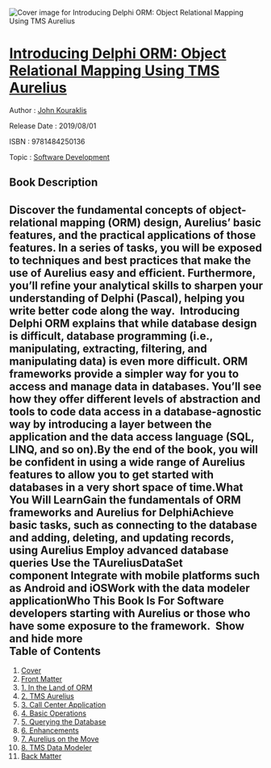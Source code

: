 ![Cover image for Introducing Delphi ORM: Object Relational Mapping Using TMS Aurelius](https://imgdetail.ebookreading.net/cover/cover/20200215/EB9781484250136.jpg)

[Introducing Delphi ORM: Object Relational Mapping Using TMS Aurelius](https://ebookreading.net/view/book/Introducing+Delphi+ORM%3A+Object+Relational+Mapping+Using+TMS+Aurelius-EB9781484250136_1.html "Introducing Delphi ORM: Object Relational Mapping Using TMS Aurelius")
====================================================================================================================

Author : [John Kouraklis](https://ebookreading.net/search/author/John+Kouraklis)

Release Date : 2019/08/01

ISBN : 9781484250136

Topic : [Software Development](https://ebookreading.net/search/category/software-development)

Book Description
-----------------

 Discover the fundamental concepts of object-relational mapping (ORM) design, Aurelius’ basic features, and the practical applications of those features. In a series of tasks, you will be exposed to techniques and best practices that make the use of Aurelius easy and efficient. Furthermore, you’ll refine your analytical skills to sharpen your understanding of Delphi (Pascal), helping you write better code along the way.  Introducing Delphi ORM explains that while database design is difficult, database programming (i.e., manipulating, extracting, filtering, and manipulating data) is even more difficult. ORM frameworks provide a simpler way for you to access and manage data in databases. You’ll see how they offer different levels of abstraction and tools to code data access in a database-agnostic way by introducing a layer between the application and the data access language (SQL, LINQ, and so on).By the end of the book, you will be confident in using a wide range of Aurelius features to allow you to get started with databases in a very short space of time.What You Will LearnGain the fundamentals of ORM frameworks and Aurelius for DelphiAchieve basic tasks, such as connecting to the database and adding, deleting, and updating records, using Aurelius Employ advanced database queries Use the TAureliusDataSet component Integrate with mobile platforms such as Android and iOSWork with the data modeler applicationWho This Book Is For Software developers starting with Aurelius or those who have some exposure to the framework.         Show and hide more                
Table of Contents
-----------------

1. [Cover](https://ebookreading.net/view/book/Introducing+Delphi+ORM%3A+Object+Relational+Mapping+Using+TMS+Aurelius-EB9781484250136_1.html)
1. [Front Matter](https://ebookreading.net/view/book/Introducing+Delphi+ORM%3A+Object+Relational+Mapping+Using+TMS+Aurelius-EB9781484250136_2.html)
1. [1. In the Land of ORM](https://ebookreading.net/view/book/Introducing+Delphi+ORM%3A+Object+Relational+Mapping+Using+TMS+Aurelius-EB9781484250136_3.html)
1. [2. TMS Aurelius](https://ebookreading.net/view/book/Introducing+Delphi+ORM%3A+Object+Relational+Mapping+Using+TMS+Aurelius-EB9781484250136_4.html)
1. [3. Call Center Application](https://ebookreading.net/view/book/Introducing+Delphi+ORM%3A+Object+Relational+Mapping+Using+TMS+Aurelius-EB9781484250136_5.html)
1. [4. Basic Operations](https://ebookreading.net/view/book/Introducing+Delphi+ORM%3A+Object+Relational+Mapping+Using+TMS+Aurelius-EB9781484250136_6.html)
1. [5. Querying the Database](https://ebookreading.net/view/book/Introducing+Delphi+ORM%3A+Object+Relational+Mapping+Using+TMS+Aurelius-EB9781484250136_7.html)
1. [6. Enhancements](https://ebookreading.net/view/book/Introducing+Delphi+ORM%3A+Object+Relational+Mapping+Using+TMS+Aurelius-EB9781484250136_8.html)
1. [7. Aurelius on the Move](https://ebookreading.net/view/book/Introducing+Delphi+ORM%3A+Object+Relational+Mapping+Using+TMS+Aurelius-EB9781484250136_9.html)
1. [8. TMS Data Modeler](https://ebookreading.net/view/book/Introducing+Delphi+ORM%3A+Object+Relational+Mapping+Using+TMS+Aurelius-EB9781484250136_10.html)
1. [Back Matter](https://ebookreading.net/view/book/Introducing+Delphi+ORM%3A+Object+Relational+Mapping+Using+TMS+Aurelius-EB9781484250136_11.html)
